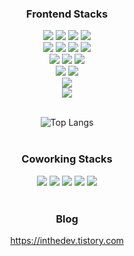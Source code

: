 <div align="center">
  

  
### Frontend Stacks
<img src="https://img.shields.io/badge/JavaScript-F7DF1E?style=flat-square"/>
<img src="https://img.shields.io/badge/TypeScript-3178C6?style=flat-square"/>
<img src="https://img.shields.io/badge/React-61DAFB?style=flat-square"/>
<img src="https://img.shields.io/badge/Next.js-000000?style=flat-square"/>
<br />
<img src="https://img.shields.io/badge/Redux Toolkit-764ABC?style=flat-square"/>
<img src="https://img.shields.io/badge/Recoil-3578E4?style=flat-square"/>
<img src="https://img.shields.io/badge/Zustand-C8CCC9?style=flat-square"/>
<img src="https://img.shields.io/badge/React Query-FF4154?style=flat-square"/>
<br />
<img src="https://img.shields.io/badge/Tailwind CSS-06B6D4?style=flat-square"/>
<img src="https://img.shields.io/badge/Emotion-D36AC2?style=flat-square"/>
<img src="https://img.shields.io/badge/Chart.js-FF6384?style=flat-square"/>
<br />
<img src="https://img.shields.io/badge/Jest-C21325?style=flat-square"/>
<img src="https://img.shields.io/badge/React Testing Library-FD4545?style=flat-square"/>
<br />
<img src="https://img.shields.io/badge/Github Actions-2088FF?style=flat-square"/>
<br />
<img src="https://img.shields.io/badge/Storybook-FF4785?style=flat-square"/>
<br />
<br />

![Top Langs](https://github-readme-stats.vercel.app/api/top-langs/?username=kjindev&layout=compact)
<br />
<br />

### Coworking Stacks
<img src="https://img.shields.io/badge/Github-181717?style=flat-square&logo=GitHub&logoColor=white"/>
<img src="https://img.shields.io/badge/Slack-4A154B?style=flat-square&logo=Slack&logoColor=white"/>
<img src="https://img.shields.io/badge/Jira-0052CC?style=flat-square&logo=Jira&logoColor=white"/>
<img src="https://img.shields.io/badge/Confluence-172B4D?style=flat-square&logo=Confluence&logoColor=white"/>
<img src="https://img.shields.io/badge/Notion-000000?style=flat-square&logo=Notion&logoColor=white"/>
<br />
<br />
 

### Blog
https://inthedev.tistory.com
<br />
<br />

</div>
